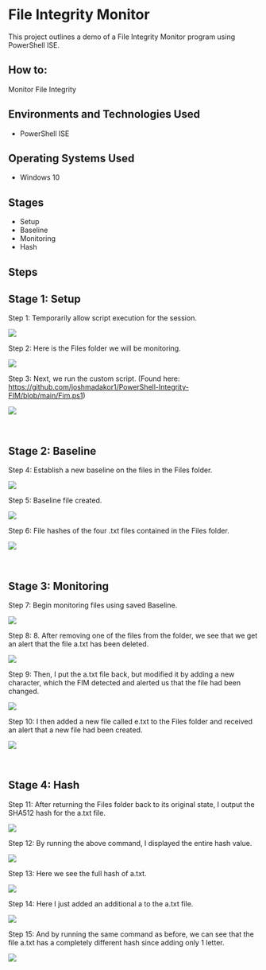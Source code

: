 
<h1>File Integrity Monitor</h1>
This project outlines a demo of a File Integrity Monitor program using PowerShell ISE.<br />


<h2>How to:</h2>
Monitor File Integrity


<h2>Environments and Technologies Used</h2>

- PowerShell ISE

<h2>Operating Systems Used </h2>

- Windows 10

<h2>Stages</h2>

- Setup
- Baseline
- Monitoring
- Hash

<h2>Steps</h2>


<p>
<h2>Stage 1: Setup</h2>

Step 1: Temporarily allow script execution for the session.

![](media/ExecutionPolicy.png)

Step 2: Here is the Files folder we will be monitoring.

![](media/FilesFolder.png)

Step 3: Next, we run the custom script. (Found here: https://github.com/joshmadakor1/PowerShell-Integrity-FIM/blob/main/Fim.ps1)

![](media/RunScript.png)

</p>
<br />


<p>
<h2>Stage 2: Baseline</h2>

Step 4: Establish a new baseline on the files in the Files folder.

![](media/NewBaseline.png)

Step 5: Baseline file created. 

![](media/BaselineFile.png)

Step 6: File hashes of the four .txt files contained in the Files folder.

![](media/FileHash.png)

</p>
<br />


<p>
<h2>Stage 3: Monitoring</h2>

Step 7: Begin monitoring files using saved Baseline.

![](media/RerunProgram.png)

Step 8: 8. After removing one of the files from the folder, we see that we get an alert that the file a.txt has been deleted.

![](media/FileDetected.png)

Step 9: Then, I put the a.txt file back, but modified it by adding a new character, which the FIM detected and alerted us that the file had been changed.

![](media/FileChanged.png)

Step 10: I then added a new file called e.txt to the Files folder and received an alert that a new file had been created.

![](media/FileCreated.png)

</p>
<br />

<p>
<h2>Stage 4: Hash</h2>

Step 11: After returning the Files folder back to its original state, I output the SHA512 hash for the a.txt file.

![](media/aHash.png)

Step 12: By running the above command, I displayed the entire hash value.

![](media/Hashofa.png)

Step 13: Here we see the full hash of a.txt.

![](media/FullHash.png)

Step 14: Here I just added an additional a to the a.txt file.

![](media/Fourtha.png)

Step 15: And by running the same command as before, we can see that the file a.txt has a completely different hash since adding only 1 letter.

![](media/HashChange.png)

</p>
<br />
